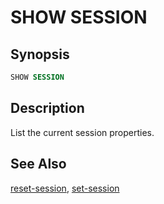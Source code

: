 SHOW SESSION
============

Synopsis
--------

``` sql
SHOW SESSION
```

Description
-----------

List the current session properties.

See Also
--------

[reset-session](./reset-session.html), [set-session](./set-session.html)
